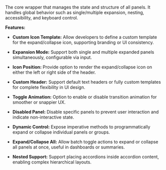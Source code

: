 The core wrapper that manages the state and structure of all panels. It handles global behavior such as single/multiple expansion, nesting, accessibility, and keyboard control.

**Features:**
- **Custom Icon Template:**
Allow developers to define a custom template for the expand/collapse icon, supporting branding or UI consistency.

- **Expansion Mode:**
Support both single and multiple expanded panels simultaneously, configurable via input.

- **Icon Position:**
Provide option to render the expand/collapse icon on either the left or right side of the header.

- **Custom Header:**
Support default text headers or fully custom templates for complete flexibility in UI design.

- **Toggle Animation:**
Option to enable or disable transition animation for smoother or snappier UX.

- **Disabled Panel:**
Disable specific panels to prevent user interaction and indicate non-interactive state.

- **Dynamic Control:**
Expose imperative methods to programmatically expand or collapse individual panels or groups.

- **Expand/Collapse All:**
Allow batch toggle actions to expand or collapse all panels at once, useful in dashboards or summaries.

- **Nested Support:**
Support placing accordions inside accordion content, enabling complex hierarchical layouts.